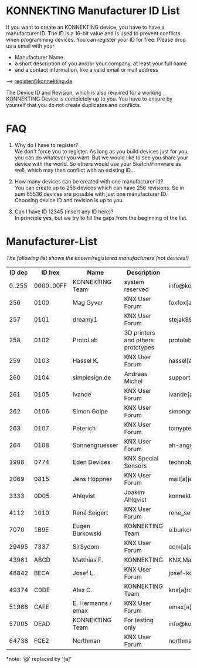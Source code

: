# KONNEKTING Manufacturer ID List

If you want to create an KONNEKTING device, you have to have a manufacturer ID. The ID is a 16-bit value and is used to prevent conflicts when programming devices.
You can register your ID for free. Please drop us a email with your 
* Manufacturer Name
* a short description of you and/or your company, at least your full name
* and a contact information, like a valid email or mail address

--&gt; [register@konnekting.de](mailto:register@konnekting.de?Subject=KONNEKTING:%20Register%20Manufacturer-ID&body=Dear%20KONNEKTING%20Team,%0A%0APlease%20register%20a%20manufacturer%20ID:%0A%0AManufacturer%20Name:%20Your%20manufacturer%20name%0ADescription:%20a%20short%20description%0AContact:%20contact%20information,%20like%20email%20or%20mail%20address)


The Device ID and Revision, which is also required for a working KONNEKTING Device is completely up to you. You have to ensure by yourself that you do not create duplicates and conflicts.

# FAQ

1. Why do I have to register?  
We don't force you to register. As long as you build devices just for you, you can do whatever you want. But we would like to see you share your device with the world. So others would use your Sketch/Firmware as well, which may then conflict with an existing ID...

2. How many devices can be created with one manufacturer id?  
You can create up to 256 devices which can have 256 revisions. So in sum 65536 devices are possible with just one manufacturer ID. Choosing device ID and revision is up to you.

3. Can I have ID 12345 (insert any ID here)?  
In principle yes, but we try to fill the gaps from the beginning of the list. 

# Manufacturer-List

_The following list shows the known/registered manufacturers (not devices!)_

<table>
  <tr>
    <th>ID dec</th>
    <th>ID hex</th>
    <th>Name</th>
    <th>Description</th>
    <th>Contact*</th>
    <th>Date</th>
  </tr>
  
  <!-- ### 0..255 ### --->
  <tr>
    <td>0..255</td>
    <td>0000..00FF</td>
    <td>KONNEKTING Team</td>
    <td>system reserved</td>
    <td>info@konnekting.de</td>
    <td>01.01.2016</td>
  </tr>

  <!-- ### 256 ### --->
  <tr>
    <td>256</td>
    <td>0100</td>
    <td>Mag Gyver</td>
    <td>KNX User Forum</td>
    <td>foxfox[a]versanet.de</td>
    <td>01.01.2016</td>
  </tr>
  
  <!-- ### 257 ### --->
  <tr>
    <td>257</td>
    <td>0101</td>
    <td>dreamy1</td>
    <td>KNX User Forum</td>
    <td>stejak9999[a]gmail.com</td>
    <td>28.02.2015</td>
  </tr>  
  
  <!-- ### 258 ### --->
  <tr>
    <td>258</td>
    <td>0102</td>
    <td>ProtoLab</td>
    <td>3D printers and others prototypes</td>
    <td>protolabch[a]gmail.com</td>
    <td>25.08.2016</td>
  </tr>  
  
  <!-- ### 259 ### --->
  <tr>
    <td>259</td>
    <td>0103</td>
    <td>Hassel K.</td>
    <td>KNX User Forum</td>
    <td>hassel[a]audiocommand.de</td>
    <td>16.09.2016</td>
  </tr>    
  
  <!-- ### 260 ### --->
  <tr>
    <td>260</td>
    <td>0104</td>
    <td>simplesign.de</td>
    <td>Andreas Michel</td>
    <td>support[a]simplesign.de</td>
    <td>07.11.2016</td>
  </tr>   
  
  <!-- ### 261 ### --->
  <tr>
    <td>261</td>
    <td>0105</td>
    <td>ivande</td>
    <td>KNX User Forum</td>
    <td>ivande[a]gmx.net</td>
    <td>10.01.2017</td>
  </tr>   
  
  <!-- ### 262 ### --->
  <tr>
    <td>262</td>
    <td>0106</td>
    <td>Simon Golpe</td>
    <td>KNX User Forum</td>
    <td>simongolpevarela[a]hotmail.de</td>
    <td>30.10.2017</td>
  </tr>
  
  <!-- ### 263 ### --->
  <tr>
    <td>263</td>
    <td>0107</td>
    <td>Peterich</td>
    <td>KNX User Forum</td>
    <td>tomypter89[a]gmail.com</td>
    <td>05.01.2018</td>
  </tr>   

  <!-- ### 264 ### --->
  <tr>
    <td>264</td>
    <td>0108</td>
    <td>Sonnengruesser</td>
    <td>KNX User Forum</td>
    <td>ah-angst[a]gmx.at</td>
    <td>10.02.2018</td>
  </tr>   
  
  <!-- ### 1908 ### --->
  <tr>
    <td>1908</td>
    <td>0774</td>
    <td>Eden Devices</td>
    <td>KNX Special Sensors</td>
    <td>technobucks[a]gmail.com</td><!-- vivian mascarinhas / vivian [a] computerworld.ae -->
    <td>06.02.2018</td>
  </tr>
  
  <!-- ### 2069 ### --->
  <tr>
    <td>2069</td>
    <td>0815</td>
    <td>Jens Höppner</td>
    <td>KNX User Forum</td><!-- github: jentz1986 -->
    <td>mail[a]jens-hoeppner.de</td>
    <td>05.03.2018</td>
  </tr>     
  
  <!-- ### 3333 ### --->
  <tr>
    <td>3333</td>
    <td>0D05</td>
    <td>Ahlqvist</td>
    <td>Joakim Ahlqvist</td>
    <td>konnekting[a]ahlqvist.name</td>
    <td>11.04.2017</td>
  </tr>     
  
  <!-- ### 4112 ### --->
  <tr>
    <td>4112</td>
    <td>1010</td>
    <td>René Seigert</td>
    <td>KNX User Forum</td>
    <td>rene_seigert[a]me.com</td>
    <td>12.10.2016</td>
  </tr>    
  
  <!-- ### 7070 ### --->
  <tr>
    <td>7070</td>
    <td>1B9E</td>
    <td>Eugen Burkowski</td>
    <td>KONNEKTING Team</td>
    <td>e.burkowski[a]konnekting.de</td>
    <td>12.02.2016</td>
  </tr>    
  
  <!-- ### 29495 ### --->
  <tr>
    <td>29495</td>
    <td>7337</td>
    <td>SirSydom</td>
    <td>KNX User Forum</td>
    <td>com[a]sirsydom.de</td>
    <td>10.02.2018</td>
  </tr>     
  
  <!-- ### 43981 ### --->
  <tr>
    <td>43981</td>
    <td>ABCD</td>
    <td>Matthias F.</td>
    <td>KONNEKTING</td>
    <td>KNX.Matthias[a]gmx.de</td>
    <td>15.02.2016</td>
  </tr>  
  
  <!-- ### 48842 ### --->
  <tr>
    <td>48842</td>
    <td>BECA</td>
    <td>Josef L.</td>
    <td>KNX User Forum</td>
    <td>josef-konnekting[a]2lj.de</td>
    <td>26.02.2016</td>
  </tr>    

  <!-- ### 49374 ### --->
  <tr>
    <td>49374</td>
    <td>C0DE</td>
    <td>Alex C.</td>
    <td>KONNEKTING Team</td>
    <td>knx[a]root1.de</td>
    <td>15.02.2016</td>
  </tr>
  
  <!-- ### 51966 ### --->
  <tr>
    <td>51966</td>
    <td>CAFE</td>
    <td>E. Hermanns / emax</td>
    <td>KNX User Forum</td>
    <td>emax[a]hermanns.net</td>
    <td>15.02.2016</td>
  </tr>
  
  <!-- ### 57005 ### --->
  <tr>
    <td>57005</td>
    <td>DEAD</td>
    <td>KONNEKTING Team</td>
    <td>For testing only</td>
    <td>info@konnekting.de</td>
    <td>01.01.2016</td>
  </tr>
  
  <!-- ### 64738 ### --->
  <tr>
    <td>64738</td>
    <td>FCE2</td>
    <td>Northman</td>
    <td>KNX User Forum</td>
    <td>northman[a]gmx.de</td>
    <td>25.04.2016</td>
  </tr>  
  
</table>

*note: '@' replaced by '[a]'
